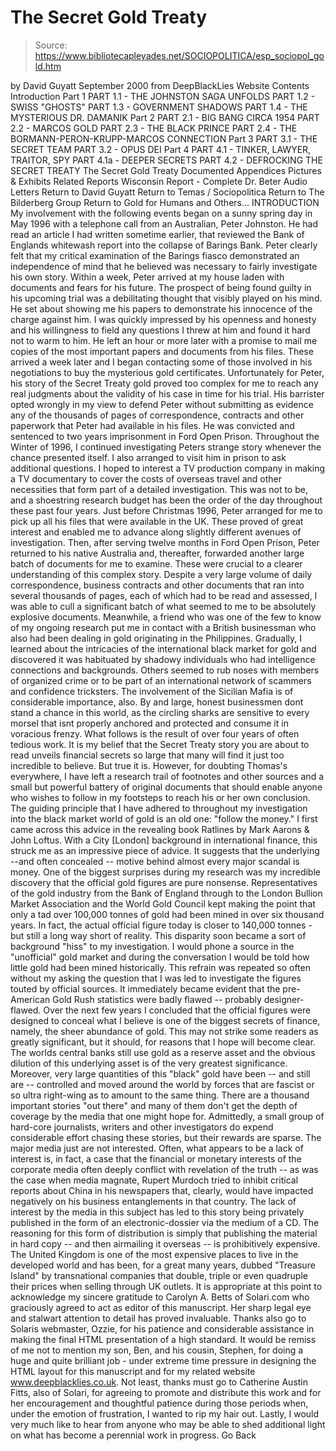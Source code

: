 # The Secret Gold Treaty

> Source: https://www.bibliotecapleyades.net/SOCIOPOLITICA/esp_sociopol_gold.htm

by David Guyatt September 2000
from DeepBlackLies Website
Contents
Introduction
Part 1
PART 1.1 - THE JOHNSTON SAGA UNFOLDS
PART 1.2 - SWISS "GHOSTS"
PART 1.3 - GOVERNMENT SHADOWS
PART 1.4 - THE MYSTERIOUS DR. DAMANIK
Part 2
PART 2.1 - BIG BANG CIRCA 1954
PART 2.2 - MARCOS GOLD
PART 2.3 - THE BLACK PRINCE
PART 2.4 - THE BORMANN-PERON-KRUPP-MARCOS CONNECTION
Part 3
PART 3.1 - THE SECRET TEAM
PART 3.2 - OPUS DEI
Part 4
PART 4.1 - TINKER, LAWYER, TRAITOR, SPY
PART 4.1a - DEEPER SECRETS
PART 4.2 - DEFROCKING THE SECRET TREATY
The Secret Gold Treaty Documented
Appendices
Pictures & Exhibits
Related Reports
Wisconsin Report - Complete Dr. Beter Audio Letters
Return to David Guyatt
Return to Temas / Sociopolitica
Return to The Bilderberg Group
Return to Gold for Humans and Others...
INTRODUCTION
My involvement with the following events began on a sunny spring day in May 1996 with a telephone call from an Australian, Peter Johnston. He had read an article I had written sometime earlier, that reviewed the Bank of Englands whitewash report into the collapse of Barings Bank. Peter clearly felt that my critical examination of the Barings fiasco demonstrated an independence of mind that he believed was necessary to fairly investigate his own story.
Within a week, Peter arrived at my house laden with documents and fears for his future. The prospect of being found guilty in his upcoming trial was a debilitating thought that visibly played on his mind. He set about showing me his papers to demonstrate his innocence of the charge against him. I was quickly impressed by his openness and honesty and his willingness to field any questions I threw at him and found it hard not to warm to him. He left an hour or more later with a promise to mail me copies of the most important papers and documents from his files. These arrived a week later and I began contacting some of those involved in his negotiations to buy the mysterious gold certificates.
Unfortunately for Peter, his story of the Secret Treaty gold proved too complex for me to reach any real judgments about the validity of his case in time for his trial. His barrister opted wrongly in my view to defend Peter without submitting as evidence any of the thousands of pages of correspondence, contracts and other paperwork that Peter had available in his files. He was convicted and sentenced to two years imprisonment in Ford Open Prison.
Throughout the Winter of 1996, I continued investigating Peters strange story whenever the chance presented itself. I also arranged to visit him in prison to ask additional questions. I hoped to interest a TV production company in making a TV documentary to cover the costs of overseas travel and other necessities that form part of a detailed investigation. This was not to be, and a shoestring research budget has been the order of the day throughout these past four years. Just before Christmas 1996, Peter arranged for me to pick up all his files that were available in the UK. These proved of great interest and enabled me to advance along slightly different avenues of investigation. Then, after serving twelve months in Ford Open Prison, Peter returned to his native Australia and, thereafter, forwarded another large batch of documents for me to examine. These were crucial to a clearer understanding of this complex story. Despite a very large volume of daily correspondence, business contracts and other documents that ran into several thousands of pages, each of which had to be read and assessed, I was able to cull a significant batch of what seemed to me to be absolutely explosive documents. Meanwhile, a friend who was one of the few to know of my ongoing research put me in contact with a British businessman who also had been dealing in gold originating in the Philippines. Gradually, I learned about the intricacies of the international black market for gold and discovered it was habituated by shadowy individuals who had intelligence connections and backgrounds. Others seemed to rub noses with members of organized crime or to be part of an international network of scammers and confidence tricksters. The involvement of the Sicilian Mafia is of considerable importance, also. By and large, honest businessmen dont stand a chance in this world, as the circling sharks are sensitive to every morsel that isnt properly anchored and protected and consume it in voracious frenzy. What follows is the result of over four years of often tedious work. It is my belief that the Secret Treaty story you are about to read unveils financial secrets so large that many will find it just too incredible to believe. But true it is. However, for doubting Thomas's everywhere, I have left a research trail of footnotes and other sources and a small but powerful battery of original documents that should enable anyone who wishes to follow in my footsteps to reach his or her own conclusion. The guiding principle that I have adhered to throughout my investigation into the black market world of gold is an old one: "follow the money." I first came across this advice in the revealing book Ratlines by Mark Aarons & John Loftus. With a City [London] background in international finance, this struck me as an impressive piece of advice. It suggests that the underlying --and often concealed -- motive behind almost every major scandal is money. One of the biggest surprises during my research was my incredible discovery that the official gold figures are pure nonsense. Representatives of the gold industry from the Bank of England through to the London Bullion Market Association and the World Gold Council kept making the point that only a tad over 100,000 tonnes of gold had been mined in over six thousand years. In fact, the actual official figure today is closer to 140,000 tonnes - but still a long way short of reality. This disparity soon became a sort of background "hiss" to my investigation. I would phone a source in the "unofficial" gold market and during the conversation I would be told how little gold had been mined historically. This refrain was repeated so often without my asking the question that I was led to investigate the figures touted by official sources. It immediately became evident that the pre-American Gold Rush statistics were badly flawed -- probably designer-flawed. Over the next few years I concluded that the official figures were designed to conceal what I believe is one of the biggest secrets of finance, namely, the sheer abundance of gold. This may not strike some readers as greatly significant, but it should, for reasons that I hope will become clear. The worlds central banks still use gold as a reserve asset and the obvious dilution of this underlying asset is of the very greatest significance. Moreover, very large quantities of this "black" gold have been -- and still are -- controlled and moved around the world by forces that are fascist or so ultra right-wing as to amount to the same thing. There are a thousand important stories "out there" and many of them don't get the depth of coverage by the media that one might hope for. Admittedly, a small group of hard-core journalists, writers and other investigators do expend considerable effort chasing these stories, but their rewards are sparse. The major media just are not interested. Often, what appears to be a lack of interest is, in fact, a case that the financial or monetary interests of the corporate media often deeply conflict with revelation of the truth -- as was the case when media magnate, Rupert Murdoch tried to inhibit critical reports about China in his newspapers that, clearly, would have impacted negatively on his business entanglements in that country. The lack of interest by the media in this subject has led to this story being privately published in the form of an electronic-dossier via the medium of a CD. The reasoning for this form of distribution is simply that publishing the material in hard copy -- and then airmailing it overseas -- is prohibitively expensive. The United Kingdom is one of the most expensive places to live in the developed world and has been, for a great many years, dubbed "Treasure Island" by transnational companies that double, triple or even quadruple their prices when selling through UK outlets. It is appropriate at this point to acknowledge my sincere gratitude to Carolyn A. Betts of Solari.com who graciously agreed to act as editor of this manuscript. Her sharp legal eye and stalwart attention to detail has proved invaluable. Thanks also go to Solaris webmaster, Ozzie, for his patience and considerable assistance in making the final HTML presentation of a high standard. It would be remiss of me not to mention my son, Ben, and his cousin, Stephen, for doing a huge and quite brilliant job - under extreme time pressure in designing the HTML layout for this manuscript and for my related website www.deepblacklies.co.uk. Not least, thanks must go to Catherine Austin Fitts, also of Solari, for agreeing to promote and distribute this work and for her encouragement and thoughtful patience during those periods when, under the emotion of frustration, I wanted to rip my hair out. Lastly, I would very much like to hear from anyone who may be able to shed additional light on what has become a perennial work in progress.
Go Back
